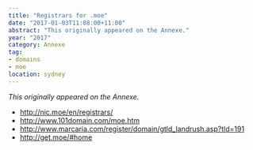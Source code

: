 ```yaml
---
title: "Registrars for .moe"
date: "2017-01-03T11:08:00+11:00"
abstract: "This originally appeared on the Annexe."
year: "2017"
category: Annexe
tag:
- domains
- moe
location: sydney
---
```

*This originally appeared on the Annexe.*

* http://nic.moe/en/registrars/
* http://www.101domain.com/moe.htm
* http://www.marcaria.com/register/domain/gtld_landrush.asp?tld=191
* http://get.moe/#home

